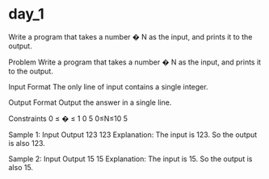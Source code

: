 # day_1
Write a program that takes a number  � N as the input, and prints it to the output.


Problem
Write a program that takes a number 
�
N as the input, and prints it to the output.

Input Format
The only line of input contains a single integer.

Output Format
Output the answer in a single line.

Constraints
0
≤
�
≤
1
0
5
0≤N≤10 
5
 
Sample 1:
Input
Output
123
123
Explanation:
The input is 123. So the output is also 123.

Sample 2:
Input
Output
15
15
Explanation:
The input is 15. So the output is also 15.
